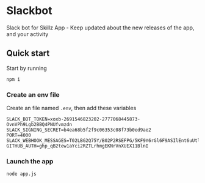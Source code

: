 # Slackbot

Slack bot for Skillz App - Keep updated about the new releases of the app, and your activity

## Quick start

Start by running

`npm i`

### Create an env file

Create an file named `.env`, then add these variables

```
SLACK_BOT_TOKEN=xoxb-2691546823202-2777068445873-OvnVPh9Lgb2BBQ4PNUfvmzdn
SLACK_SIGNING_SECRET=b4ea68b5f2f9c06353c08f73b0ed9ae2
PORT=4000
SLACK_WEBHOOK_MESSAGES=T02LBG2Q75Y/B02P2RSEFPG/5KF9Y6rGl6F9ASIlEnt6uUtl
GITHUB_AUTH=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
```

### Launch the app

`node app.js`
